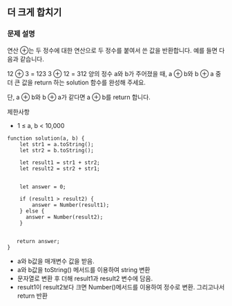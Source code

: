 ## 더 크게 합치기

### 문제 설명
연산 ⊕는 두 정수에 대한 연산으로 두 정수를 붙여서 쓴 값을 반환합니다. 예를 들면 다음과 같습니다.

12 ⊕ 3 = 123
3 ⊕ 12 = 312
양의 정수 a와 b가 주어졌을 때, a ⊕ b와 b ⊕ a 중 더 큰 값을 return 하는 solution 함수를 완성해 주세요.

단, a ⊕ b와 b ⊕ a가 같다면 a ⊕ b를 return 합니다.

제한사항
+ 1 ≤ a, b < 10,000

```
function solution(a, b) {
    let str1 = a.toString(); 
    let str2 = b.toString(); 
    
    let result1 = str1 + str2;
    let result2 = str2 + str1; 
    
    
    let answer = 0;
    
    if (result1 > result2) {
        answer = Number(result1);
    } else {
      answer = Number(result2);
    }
    
    
   return answer;    
}
```
+ a와 b값을 매개변수 값을 받음. 
+ a와 b값을 toString() 메서드를 이용하여 string 변환 
+ 문자열로 변환 후 더해 result1과 result2 변수에 담음. 
+ result1이 result2보다 크면 Number()메서드를 이용하여 정수로 변환. 그리고나서 return 반환 

